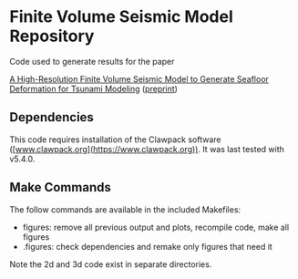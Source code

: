 # Finite Volume Seismic Model Repository
Code used to generate results for the paper

[A High-Resolution Finite Volume Seismic Model to Generate Seafloor Deformation for Tsunami Modeling](https://link.springer.com/article/10.1007/s10915-017-0459-y) ([preprint](https://arxiv.org/abs/1701.01430))

## Dependencies

This code requires installation of the Clawpack software ([www.clawpack.org](https://www.clawpack.org)).  It was last tested with v5.4.0.

## Make Commands

The follow commands are available in the included Makefiles:

* figures: remove all previous output and plots, recompile code, make all figures
* .figures: check dependencies and remake only figures that need it

Note the 2d and 3d code exist in separate directories.
